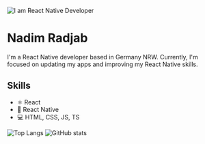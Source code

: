 ![I am React Native Developer](https://crowdbotics.ghost.io/content/images/2020/08/React-Native-Featured-Image.png)
# Nadim Radjab

I'm a React Native developer based in Germany NRW. Currently, I'm focused on updating my apps and improving my React Native skills.

## Skills
* <g-emoji class="g-emoji" alias="atom_symbol" fallback-src="https://github.githubassets.com/images/icons/emoji/unicode/269b.png">⚛</g-emoji> React 
* :iphone: React Native
* :computer: HTML, CSS, JS, TS

![Top Langs](https://github-readme-stats-three-blue.vercel.app/api/top-langs/?username=NadimRadjab)
![GitHub stats](https://github-readme-stats-three-blue.vercel.app/api?username=NadimRadjab&show_icons=true&count_private=true)   


